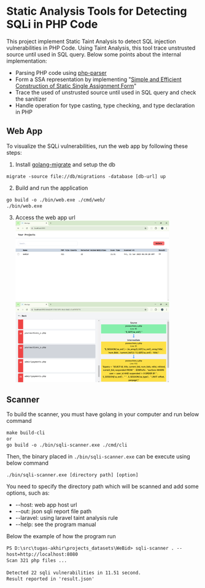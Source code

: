 # Static Analysis Tools for Detecting SQLi in PHP Code
This project implement Static Taint Analysis to detect SQL injection vulnerabilities in PHP Code. Using Taint Analysis, this tool trace unstrusted source until used in SQL query. Below some points about the internal implementation:
- Parsing PHP code using [php-parser](https://github.com/VKCOM/php-parser/)
- Form a SSA representation by implementing "[Simple and Efficient Construction of Static Single Assignment Form](https://link.springer.com/chapter/10.1007/978-3-642-37051-9_6)"
- Trace the used of unstrusted source until used in SQL query and check the sanitizer
- Handle operation for type casting, type checking, and type declaration in PHP

## Web App
To visualize the SQLi vulnerabilities, run the web app by following these steps:
1. Install [golang-migrate](https://github.com/golang-migrate/migrate/) and setup the db
```
migrate -source file://db/migrations -database [db-url] up
```
2. Build and run the application
```
go build -o ./bin/web.exe ./cmd/web/
./bin/web.exe
```
3. Access the web app url<br>
<img src="./storage/assets/web-ui-1.png" alt="drawing" width="400"/> <img src="./storage/assets/web-ui-2.png" alt="drawing" width="400"/> 

## Scanner
To build the scanner, you must have golang in your computer and run below command
```
make build-cli
or
go build -o ./bin/sqli-scanner.exe ./cmd/cli
```
Then, the binary placed in `./bin/sqli-scanner.exe` can be execute using below command
```
./bin/sqli-scanner.exe [directory path] [option]
```
You need to specify the directory path which will be scanned and add some options, such as:
- --host: web app host url
- --out: json sqli report file path
- --laravel: using laravel taint analysis rule
- --help: see the program manual

Below the example of how the program run
```
PS D:\src\tugas-akhir\projects_datasets\WeBid> sqli-scanner . --host=http://localhost:8080
Scan 321 php files ...

Detected 22 sqli vulnerabilities in 11.51 second.
Result reported in 'result.json'
```
